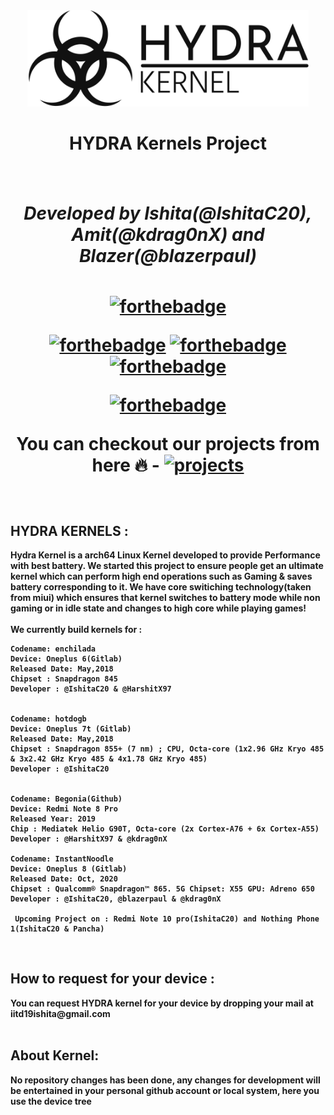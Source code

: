 <b>
<div id="header" align="center">
<img src="https://github.com/IshitaC20/IshitaC20/blob/main/LOGOO.png?raw=true" width="450"#/>
<h1> <b>HYDRA Kernels Project<h1>
<h5>Developed by Ishita(@IshitaC20), Amit(@kdrag0nX) and Blazer(@blazerpaul)</h5> 

[![forthebadge](https://forthebadge.com/images/badges/built-with-love.svg)](https://forthebadge.com)

[![forthebadge](https://forthebadge.com/images/badges/made-with-c-plus-plus.svg)](https://forthebadge.com)
[![forthebadge](https://forthebadge.com/images/badges/built-by-developers.svg)](https://forthebadge.com)
[![forthebadge](https://forthebadge.com/images/badges/built-for-android.svg)](https://forthebadge.com)

[![forthebadge](https://forthebadge.com/images/badges/validated-html5.svg)](https://forthebadge.com)

 You can checkout our projects from here :fire: - [![projects](https://forthebadge.com/images/badges/check-it-out.svg)](https://sourceforge.net/projects/hydra-kernels-begonia-a12-12l/files/)


</div>
</b>
<br>
<h2> HYDRA KERNELS : </h2>
Hydra Kernel is a arch64 Linux Kernel developed to provide Performance with best battery.
We started this project to ensure people get an ultimate kernel which can perform high end operations such as Gaming & saves battery corresponding to it.
We have core switiching technology(taken from miui) which ensures that kernel switches to battery mode while non gaming or in idle state and changes to high core while playing games!
<br>
<br>We currently build kernels for :

```
Codename: enchilada
Device: Oneplus 6(Gitlab)
Released Date: May,2018
Chipset : Snapdragon 845
Developer : @IshitaC20 & @HarshitX97


Codename: hotdogb
Device: Oneplus 7t (Gitlab)
Released Date: May,2018
Chipset : Snapdragon 855+ (7 nm) ; CPU, Octa-core (1x2.96 GHz Kryo 485 & 3x2.42 GHz Kryo 485 & 4x1.78 GHz Kryo 485) 
Developer : @IshitaC20


Codename: Begonia(Github)
Device: Redmi Note 8 Pro
Released Year: 2019
Chip : Mediatek Helio G90T, Octa-core (2x Cortex-A76 + 6x Cortex-A55)
Developer : @HarshitX97 & @kdrag0nX

Codename: InstantNoodle
Device: Oneplus 8 (Gitlab)
Released Date: Oct, 2020
Chipset : Qualcomm® Snapdragon™ 865. 5G Chipset: X55 GPU: Adreno 650
Developer : @IshitaC20, @blazerpaul & @kdrag0nX 
 
 Upcoming Project on : Redmi Note 10 pro(IshitaC20) and Nothing Phone 1(IshitaC20 & Pancha)
```
<br>
<h2> How to request for your device :</h2>
You can request HYDRA kernel for your device by dropping your mail at iitd19ishita@gmail.com <br>

<br>
<h2> About Kernel:</h2>No repository changes has been done, any changes for development will be entertained in your personal github account or local system, here you use the device tree 
<br>
